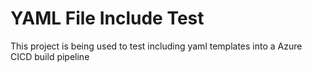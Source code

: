# YAML File Include Test
This project is being used to test including yaml templates into a Azure CICD build pipeline